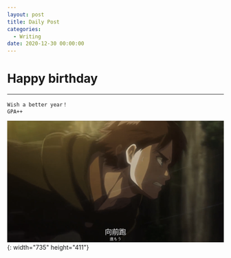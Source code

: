 ```yaml
---
layout: post
title: Daily Post
categories:
  - Writing
date: 2020-12-30 00:00:00
---
```


# Happy birthday

******************

```
Wish a better year！
GPA++
```

![](/uploads/eren-jaeger.png){: width="735" height="411"}
